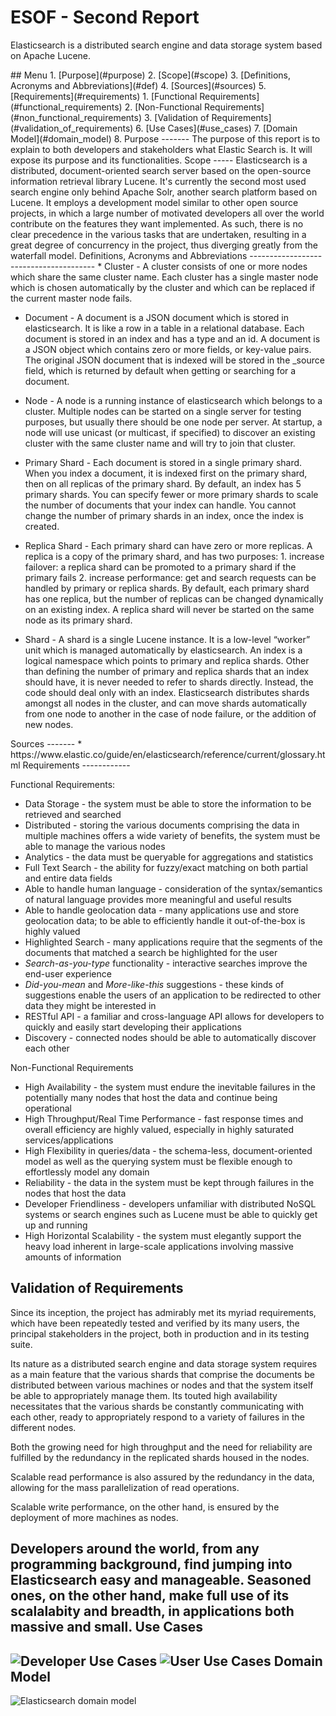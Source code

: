 ESOF - Second Report
====================
Elasticsearch is a distributed search engine and data storage system based on Apache Lucene.

<a name="index"/>
## Menu
1. [Purpose](#purpose)
2. [Scope](#scope)
3. [Definitions, Acronyms and Abbreviations](#def)
4. [Sources](#sources)
5. [Requirements](#requirements)
  1. [Functional Requirements](#functional_requirements)
  2. [Non-Functional Requirements](#non_functional_requirements)
  3. [Validation of Requirements](#validation_of_requirements)
6. [Use Cases](#use_cases)
7. [Domain Model](#domain_model) 
8. 


<a name="purpose" />
Purpose
-------
The purpose of this report is to explain to both developers and stakeholders what Elastic Search is. It will expose its purpose and its functionalities.

<a name="scope" />
Scope
-----
Elasticsearch is a distributed, document-oriented search server based on the open-source information retrieval library Lucene. It's currently the second most used search engine only behind Apache Solr, another search platform based on Lucene.
It employs a development model similar to other open source projects, in which a large number of motivated developers all over the world contribute on the features they want implemented. As such, there is no clear precedence in the various tasks that are undertaken, resulting in a great degree of concurrency in the project, thus diverging greatly from the waterfall model. 


<a name="def"/>
Definitions, Acronyms and Abbreviations
---------------------------------------
* Cluster - A cluster consists of one or more nodes which share the same cluster name. Each cluster has a single master node which is chosen automatically by the cluster and which can be replaced if the current master node fails.

* Document - A document is a JSON document which is stored in elasticsearch. It is like a row in a table in a relational database. Each document is stored in an index and has a type and an id. A document is a JSON object which contains zero or more fields, or key-value pairs. The original JSON document that is indexed will be stored in the _source field, which is returned by default when getting or searching for a document.

* Node - A node is a running instance of elasticsearch which belongs to a cluster. Multiple nodes can be started on a single server for testing purposes, but usually there should be one node per server. At startup, a node will use unicast (or multicast, if specified) to discover an existing cluster with the same cluster name and will try to join that cluster.

* Primary Shard - Each document is stored in a single primary shard. When you index a document, it is indexed first on the primary shard, then on all replicas of the primary shard. By default, an index has 5 primary shards. You can specify fewer or more primary shards to scale the number of documents that your index can handle. You cannot change the number of primary shards in an index, once the index is created.

* Replica Shard - Each primary shard can have zero or more replicas. A replica is a copy of the primary shard, and has two purposes:
				1. increase failover: a replica shard can be promoted to a primary shard if the primary fails
				2. increase performance: get and search requests can be handled by primary or replica shards. By default, each primary shard has one replica, but the number of replicas can be changed dynamically on an existing index. A replica shard will never be started on the same node as its primary shard. 

* Shard - A shard is a single Lucene instance. It is a low-level “worker” unit which is managed automatically by elasticsearch. An index is a logical namespace which points to primary and replica shards. Other than defining the number of primary and replica shards that an index should have, it is never needed to refer to shards directly. Instead, the code should deal only with an index. Elasticsearch distributes shards amongst all nodes in the cluster, and can move shards automatically from one node to another in the case of node failure, or the addition of new nodes.

<a name="sources"/>
Sources
-------
* https://www.elastic.co/guide/en/elasticsearch/reference/current/glossary.html


<a name="requirements"/>
Requirements
------------
<a name="functional_requirements"/>

Functional Requirements:
* Data Storage - the system must be able to store the information to be retrieved and searched
* Distributed - storing the various documents comprising the data in multiple machines offers a wide variety of benefits, the system must be able to manage the various nodes
* Analytics - the data must be queryable for aggregations and statistics 
* Full Text Search - the ability for fuzzy/exact matching on both partial and entire data fields 
* Able to handle human language - consideration of the syntax/semantics of natural language provides more meaningful and useful results
* Able to handle geolocation data - many applications use and store geolocation data; to be able to efficiently handle it out-of-the-box is highly valued
* Highlighted Search - many applications require that the segments of the documents that matched a search be highlighted for the user
* *Search-as-you-type* functionality - interactive searches improve the end-user experience 
* *Did-you-mean* and *More-like-this* suggestions - these kinds of suggestions enable the users of an application to be redirected to other data they might be interested in
* RESTful API - a familiar and cross-language API allows for developers to quickly and easily start developing their applications
* Discovery - connected nodes should be able to automatically discover each other
<a name="non_functional_requirements"/>

Non-Functional Requirements
* High Availability - the system must endure the inevitable failures in the potentially many nodes that host the data and continue being operational
* High Throughput/Real Time Performance - fast response times and overall efficiency are highly valued, especially in highly saturated services/applications
* High Flexibility in queries/data - the schema-less, document-oriented model as well as the querying system must be flexible enough to effortlessly model any domain 
* Reliability - the data in the system must be kept through failures in the nodes that host the data
* Developer Friendliness - developers unfamiliar with distributed NoSQL systems or search engines such as Lucene must be able to quickly get up and running
* High Horizontal Scalability - the system must elegantly support the heavy load inherent in large-scale applications involving massive amounts of information
<a name="validation_of_requirements"/>

Validation of Requirements
--------------------------
Since its inception, the project has admirably met its myriad requirements, which have been repeatedly tested and verified by its many users, the principal stakeholders in the project, both in production and in its testing suite.

Its nature as a distributed search engine and data storage system requires as a main feature that the various shards that comprise the documents be distributed between various machines or nodes and that the system itself be able to appropriately manage them. Its touted high availability necessitates that the various shards be constantly communicating with each other, ready to appropriately respond to a variety of failures in the different nodes.

Both the growing need for high throughput and the need for reliability are fulfilled by the redundancy in the replicated shards housed in the nodes.

Scalable read performance is also assured by the redundancy in the data, allowing for the mass parallelization of read operations.

Scalable write performance, on the other hand, is ensured by the deployment of more machines as nodes.

Developers around the world, from any programming background, find jumping into Elasticsearch easy and manageable. Seasoned ones, on the other hand, make full use of its scalalabity and breadth, in applications both massive and small.
<a name="use_cases"/>
Use Cases
---------
![Developer Use Cases](images/use_case_1.PNG "Developer Use Cases")
![User Use Cases](images/use_case_2.PNG "User Use Cases")
<a name="domain_model"/>
Domain Model
------------
![Elasticsearch domain model](images/domain_model.PNG "Elasticsearch domain model")



